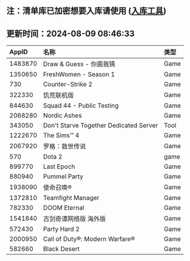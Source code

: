 ## 注：清单库已加密想要入库请使用 ([入库工具](https://github.com/BlankTMing/ManifestAutoUpdate/releases))

## 更新时间：2024-08-09 08:46:33
| AppID | 名称 | 类型  |
| :-------------------- | :----------------------------- | :----------- |
| 1483870 | Draw & Guess - 你画我猜| Game |
| 1350650 | FreshWomen - Season 1| Game |
| 730 | Counter-Strike 2| Game |
| 322330 | 饥荒联机版| Game |
| 844630 | Squad 44 - Public Testing| Game |
| 2068280 | Nordic Ashes| Game |
| 343050 | Don't Starve Together Dedicated Server| Tool |
| 1222670 | The Sims™ 4| Game |
| 2067920 | 罗格：救世传说| Game |
| 570 | Dota 2| game |
| 899770 | Last Epoch| Game |
| 880940 | Pummel Party| Game |
| 1938090 | 使命召唤®| Game |
| 1372810 | Teamfight Manager| Game |
| 782330 | DOOM Eternal| Game |
| 1541840 | 古剑奇谭网络版 海外版| Game |
| 572430 | Party Hard 2 | Game |
| 2000950 | Call of Duty®: Modern Warfare®| Game |
| 582660 | Black Desert| Game |
